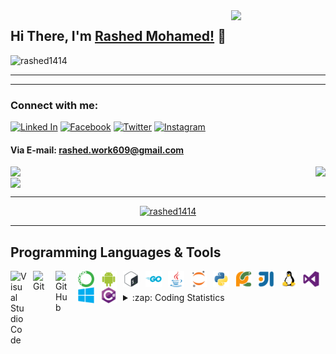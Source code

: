 <img align="right" src="https://media.giphy.com/media/26vACLXgansDXwHzzI/giphy.gif" width=30%>

## Hi There, I'm [Rashed Mohamed!](--) 👋    

<p align="left"> <img width="100px" src="https://komarev.com/ghpvc/?username=rashed1414&label=Views&color=blue&style=plastic" alt="rashed1414" /> </p>

---

---






### Connect with me:
[![Linked In ](https://img.shields.io/badge/LinkedIn-Connect%20With%20Me-blue?style=for-the-badge&logo=linkedin)](https://www.linkedin.com/in/14-rashed/) [![Facebook](https://img.shields.io/badge/Facebook-Connect%20With%20Me-blue?style=for-the-badge&logo=facebook)]() 
[![Twitter](https://img.shields.io/badge/Twitter-Connect%20With%20Me-blue?style=for-the-badge&logo=twitter)]()
[![Instagram](https://img.shields.io/badge/Instagram-Follow%20Me-blue?style=for-the-badge&logo=instagram)]()


#### Via E-mail: rashed.work609@gmail.com





<a href="https://github.com/rashed1414">
 <img align="left" src="https://github-readme-stats.vercel.app/api?username=rashed1414&show_icons=true&theme=light&line_height=25" width=475 />
</a>

<p><img align="right" src="https://github-readme-streak-stats.herokuapp.com/?user=rashed1414&"  /></p>

<a href="https://github.com/rashed1414">
  <img align="center" src="https://github-readme-stats.vercel.app/api/top-langs/?username=rashed1414&theme=light&hide_langs_below=1"  />
</a>



<div align="left">
  
---
<p align="center"> <a href="https://github.com/ryo-ma/github-profile-trophy"><img src="https://github-profile-trophy.vercel.app/?username=rashed1414&theme=monokai" alt="rashed1414" /></a> </p>


---


## Programming Languages & Tools


[<img align="left" alt="Visual Studio Code" width="26px" src="https://cdn.jsdelivr.net/gh/devicons/devicon/icons/vscode/vscode-original.svg" style="padding-right:10px;" />]()
[<img align="left" alt="Git" width="26px" src="https://cdn.jsdelivr.net/gh/devicons/devicon/icons/git/git-original.svg" style="padding-right:10px;" />]()
[<img align="left" alt="GitHub" width="26px" src="https://user-images.githubusercontent.com/3369400/139447912-e0f43f33-6d9f-45f8-be46-2df5bbc91289.png" style="padding-right:10px;" />]()
[<img align="left" alt="Anaconda" width="26px" src="https://github.com/devicons/devicon/blob/v2.15.1/icons/anaconda/anaconda-original.svg" style="padding-right:10px;" />]()
[<img align="left" alt="Android" width="26px" src="https://github.com/devicons/devicon/blob/v2.15.1/icons/android/android-original.svg" style="padding-right:10px;" />]()
[<img align="left" alt="Bash" width="26px" src="https://github.com/devicons/devicon/blob/v2.15.1/icons/bash/bash-original.svg" style="padding-right:10px;" />]()
[<img align="left" alt="Go" width="26px" src="https://github.com/devicons/devicon/blob/v2.15.1/icons/go/go-original-wordmark.svg" style="padding-right:10px;" />]()
[<img align="left" alt="Java" width="26px" src="https://github.com/devicons/devicon/blob/v2.15.1/icons/java/java-original.svg" style="padding-right:10px;" />]()
[<img align="left" alt="Jupyter" width="26px" src="https://github.com/devicons/devicon/blob/v2.15.1/icons/jupyter/jupyter-original.svg" style="padding-right:10px;" />]()
[<img align="left" alt="Python" width="26px" src="https://github.com/devicons/devicon/blob/v2.15.1/icons/python/python-original.svg" style="padding-right:10px;" />]()
[<img align="left" alt="Pycharm" width="26px" src="https://github.com/devicons/devicon/blob/v2.15.1/icons/pycharm/pycharm-original.svg" style="padding-right:10px;" />]()
[<img align="left" alt="Intillij" width="26px" src="https://github.com/devicons/devicon/blob/v2.15.1/icons/intellij/intellij-original.svg" style="padding-right:10px;" />]()
[<img align="left" alt="Linux" width="26px" src="https://github.com/devicons/devicon/blob/v2.15.1/icons/linux/linux-original.svg" style="padding-right:10px;" />]()
[<img align="left" alt="Microsoft Visual Studio" width="26px" src="https://github.com/devicons/devicon/blob/v2.15.1/icons/visualstudio/visualstudio-plain.svg" style="padding-right:10px;" />]()
[<img align="left" alt="Windows" width="26px" src="https://github.com/devicons/devicon/blob/v2.15.1/icons/windows8/windows8-original.svg" style="padding-right:10px;" />]()
[<img align="left" alt="C sharp" width="26px" src="https://github.com/devicons/devicon/blob/v2.15.1/icons/csharp/csharp-original.svg" style="padding-right:10px;" />]()

<br />
<br />

<details>
  <summary>:zap: Coding Statistics</summary>
  
<br />
<br />
  
  <img
     width="450"  height="400"
     align="left" src="https://wakatime.com/share/@309c5f1d-c262-4839-aeb0-85962c9aa247/92c69cd9-0241-4d4d-8b21-ed3a3d961b77.svg"
     style="border:5px solid black" />
  <img
     width="450"  height="400"
     align="right" src="https://wakatime.com/share/@309c5f1d-c262-4839-aeb0-85962c9aa247/7061972b-c58d-450e-ade6-d3d7caf43efe.svg"
      style="border:5px solid black"/>

  
  
 <img
     width="450"  height="400"
     align="left" src="https://wakatime.com/share/@309c5f1d-c262-4839-aeb0-85962c9aa247/27535861-51d3-4d0b-8706-bf26c1f4cc4d.png" 
     style="border:5px solid black" />
  <img
     width="450"  height="400"
     align="right" src="https://wakatime.com/share/@309c5f1d-c262-4839-aeb0-85962c9aa247/4359a51c-1c13-4d5e-be82-cb3d537eed92.png"
      style="border:5px solid black"/>
 
  

  

</details>




